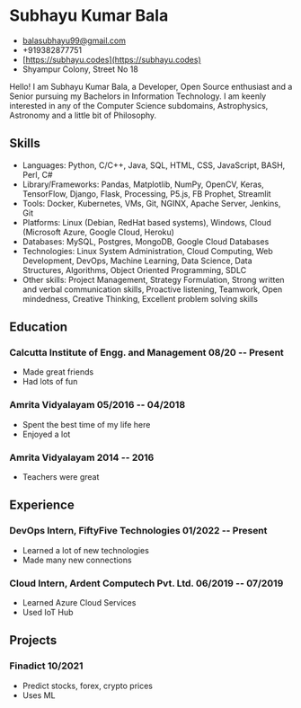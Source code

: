 # Subhayu Kumar Bala

- <balasubhayu99@gmail.com>
- +919382877751
- [https://subhayu.codes](https://subhayu.codes)
- Shyampur Colony, Street No 18

Hello! I am Subhayu Kumar Bala, a Developer, Open Source enthusiast and a Senior pursuing my Bachelors in Information Technology. I am keenly interested in any of the Computer Science subdomains, Astrophysics, Astronomy and a little bit of Philosophy.


## Skills
  - Languages: Python, C/C++, Java, SQL, HTML, CSS, JavaScript, BASH, Perl, C#
  - Library/Frameworks: Pandas, Matplotlib, NumPy, OpenCV, Keras, TensorFlow, Django, Flask, Processing, P5.js, FB Prophet, Streamlit
  - Tools: Docker, Kubernetes, VMs, Git, NGINX, Apache Server, Jenkins, Git
  - Platforms: Linux (Debian, RedHat based systems), Windows, Cloud (Microsoft Azure, Google Cloud, Heroku)
  - Databases: MySQL, Postgres, MongoDB, Google Cloud Databases
  - Technologies: Linux System Administration, Cloud Computing, Web Development, DevOps, Machine Learning, Data Science, Data Structures, Algorithms, Object Oriented Programming, SDLC
  - Other skills: Project Management, Strategy Formulation, Strong written and verbal communication skills, Proactive listening, Teamwork, Open mindedness, Creative Thinking, Excellent problem solving skills


## Education

### <span>Calcutta Institute of Engg. and Management</span> <span>08/20 -- Present</span>

  - Made great friends
  - Had lots of fun

### <span>Amrita Vidyalayam</span> <span>05/2016 -- 04/2018</span>

  - Spent the best time of my life here
  - Enjoyed a lot

### <span>Amrita Vidyalayam</span> <span>2014 -- 2016</span>

  - Teachers were great


## Experience

### <span>DevOps Intern, FiftyFive Technologies</span> <span>01/2022 -- Present</span>

  - Learned a lot of new technologies
  - Made many new connections

### <span>Cloud Intern, Ardent Computech Pvt. Ltd.</span> <span>06/2019 -- 07/2019</span>

  - Learned Azure Cloud Services
  - Used IoT Hub


## Projects

### <span>Finadict</span> <span>10/2021</span>

  - Predict stocks, forex, crypto prices
  - Uses ML

